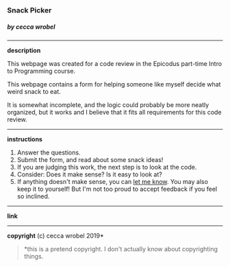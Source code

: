 ### **Snack Picker**
##### by cecca wrobel
---
**description**

This webpage was created for a code review in the Epicodus part-time Intro to Programming course.

This webpage contains a form for helping someone like myself decide what weird snack to eat.

It is somewhat incomplete, and the logic could probably be more neatly organized, but it works and I believe that it fits all requirements for this code review.

---
**instructions**
1. Answer the questions.
2. Submit the form, and read about some snack ideas!
3. If you are judging this work, the next step is to look at the code.
4. Consider: Does it make sense? Is it easy to look at?
5. If anything doesn't make sense, you can [let me know](mailto:ceccawrobel@gmail.com). You may also keep it to yourself! But I'm not too proud to accept feedback if you feel so inclined.
---
**link**
<!-- View "[cecca is](https://ceccawrobel.github.io/landing-page/)" on github pages -->
---
**copyright**
(c) cecca wrobel 2019*
>*this is a pretend copyright. I don't actually know about copyrighting things.
